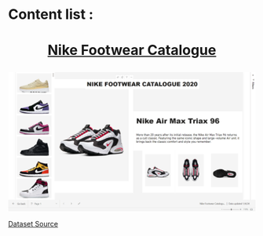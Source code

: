 
# <p>Content list :</p>

# <p align="center"><a href="https://github.com/Alarick-Alfikry/Power-BI-Visualization/tree/main/NIke%20Footwear%20Catalogue">Nike Footwear Catalogue</a></p>

<img src="https://github.com/Alarick-Alfikry/Power-BI-Visualization/blob/main/NIke%20Footwear%20Catalogue/Visual%20Preview.png" />

[Dataset Source](https://data.world/data-hut/product-data-from-nike)

